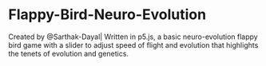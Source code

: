# Flappy-Bird-Neuro-Evolution
Created by @Sarthak-Dayal| Written in p5.js, a basic neuro-evolution flappy bird game with a slider to adjust speed of flight and evolution that highlights the tenets of evolution and genetics.
